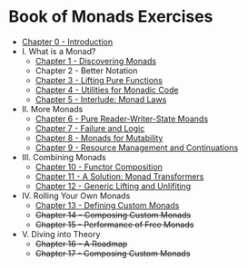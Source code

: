 # Book of Monads Exercises

- [Chapter 0 - Introduction](https://github.com/JonathanLorimer/book-of-monads/blob/master/exercises/src/CH00.hs) 
- I. What is a Monad?
  - [Chapter 1 - Discovering Monads](https://github.com/JonathanLorimer/book-of-monads/blob/master/exercises/src/CH01.hs)
  - Chapter 2 - Better Notation
  - [Chapter 3 - Lifting Pure Functions](https://github.com/JonathanLorimer/book-of-monads/blob/master/exercises/src/CH03.hs)
  - [Chapter 4 - Utilities for Monadic Code](https://github.com/JonathanLorimer/book-of-monads/blob/master/exercises/src/CH04.hs)
  - [Chapter 5 - Interlude: Monad Laws](https://github.com/JonathanLorimer/book-of-monads/blob/master/exercises/src/CH05.hs)
- II. More Monads
  - [Chapter 6 - Pure Reader-Writer-State Moands](https://github.com/JonathanLorimer/book-of-monads/blob/master/exercises/src/CH06.hs)
  - [Chapter 7 - Failure and Logic](https://github.com/JonathanLorimer/book-of-monads/blob/master/exercises/src/CH07.hs)
  - [Chapter 8 - Monads for Mutability](https://github.com/JonathanLorimer/book-of-monads/blob/master/exercises/src/CH08.hs)
  - [Chapter 9 - Resource Management and Continuations](https://github.com/JonathanLorimer/book-of-monads/blob/master/exercises/src/CH09.hs)
- III. Combining Monads
  - [Chapter 10 - Functor Composition](https://github.com/JonathanLorimer/book-of-monads/blob/master/exercises/src/CH10.hs)
  - [Chapter 11 - A Solution: Monad Transformers](https://github.com/JonathanLorimer/book-of-monads/blob/master/exercises/src/CH11.hs)
  - [Chapter 12 - Generic Lifting and Unlifiting](https://github.com/JonathanLorimer/book-of-monads/blob/master/exercises/src/CH12.hs)
- IV. Rolling Your Own Monads
  - [Chapter 13 - Defining Custom Monads](https://github.com/JonathanLorimer/book-of-monads/blob/master/exercises/src/CH13.hs)
  - ~~Chapter 14 - Composing Custom Monads~~
  - ~~Chapter 15 - Performance of Free Monads~~
- V. Diving into Theory
  - ~~Chapter 16 - A Roadmap~~
  - ~~Chapter 17 - Composing Custom Monads~~
